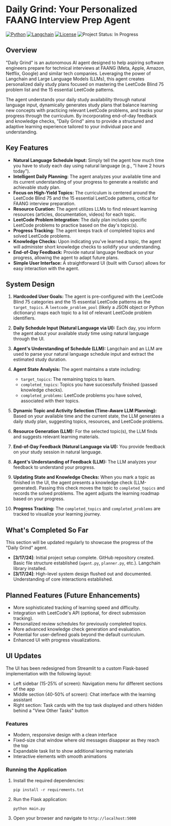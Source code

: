 # Daily Grind: Your Personalized FAANG Interview Prep Agent

[![Python](https://img.shields.io/badge/Python-3.9+-blue.svg)](https://www.python.org/)
[![Langchain](https://img.shields.io/badge/Langchain-latest-orange.svg)](https://python.langchain.com/)
[![License](https://img.shields.io/badge/License-MIT-yellow.svg)](https://opensource.org/licenses/MIT)
![Project Status: In Progress](https://img.shields.io/badge/Status-In%20Progress-yellow)

## Overview

"Daily Grind" is an autonomous AI agent designed to help aspiring software engineers prepare for technical interviews at FAANG (Meta, Apple, Amazon, Netflix, Google) and similar tech companies. Leveraging the power of Langchain and Large Language Models (LLMs), this agent creates personalized daily study plans focused on mastering the LeetCode Blind 75 problem list and the 15 essential LeetCode patterns.

The agent understands your daily study availability through natural language input, dynamically generates study plans that balance learning new concepts with practicing relevant LeetCode problems, and tracks your progress through the curriculum. By incorporating end-of-day feedback and knowledge checks, "Daily Grind" aims to provide a structured and adaptive learning experience tailored to your individual pace and understanding.

## Key Features

* **Natural Language Schedule Input:** Simply tell the agent how much time you have to study each day using natural language (e.g., "I have 2 hours today").
* **Intelligent Daily Planning:** The agent analyzes your available time and its current understanding of your progress to generate a realistic and achievable study plan.
* **Focus on High-Yield Topics:** The curriculum is centered around the LeetCode Blind 75 and the 15 essential LeetCode patterns, critical for FAANG interview preparation.
* **Resource Curation:** The agent utilizes LLMs to find relevant learning resources (articles, documentation, videos) for each topic.
* **LeetCode Problem Integration:** The daily plan includes specific LeetCode problems to practice based on the day's topic(s).
* **Progress Tracking:** The agent keeps track of completed topics and solved LeetCode problems.
* **Knowledge Checks:** Upon indicating you've learned a topic, the agent will administer short knowledge checks to solidify your understanding.
* **End-of-Day Feedback:** Provide natural language feedback on your progress, allowing the agent to adapt future plans.
* **Simple User Interface:** A straightforward UI (built with Cursor) allows for easy interaction with the agent.

## System Design

1.  **Hardcoded User Goals:** The agent is pre-configured with the LeetCode Blind 75 categories and the 15 essential LeetCode patterns as the `target_topics`. A `leetcode_problem_pool` (likely a JSON object or Python dictionary) maps each topic to a list of relevant LeetCode problem identifiers.

2.  **Daily Schedule Input (Natural Language via UI):** Each day, you inform the agent about your available study time using natural language through the UI.

3.  **Agent's Understanding of Schedule (LLM):** Langchain and an LLM are used to parse your natural language schedule input and extract the estimated study duration.

4.  **Agent State Analysis:** The agent maintains a state including:
    * `target_topics`: The remaining topics to learn.
    * `completed_topics`: Topics you have successfully finished (passed knowledge checks).
    * `completed_problems`: LeetCode problems you have solved, associated with their topics.

5.  **Dynamic Topic and Activity Selection (Time-Aware LLM Planning):** Based on your available time and the current state, the LLM generates a daily study plan, suggesting topics, resources, and LeetCode problems.

6.  **Resource Generation (LLM):** For the selected topic(s), the LLM finds and suggests relevant learning materials.

7.  **End-of-Day Feedback (Natural Language via UI):** You provide feedback on your study session in natural language.

8.  **Agent's Understanding of Feedback (LLM):** The LLM analyzes your feedback to understand your progress.

9.  **Updating State and Knowledge Checks:** When you mark a topic as finished in the UI, the agent presents a knowledge check (LLM-generated). Passing this check moves the topic to `completed_topics` and records the solved problems. The agent adjusts the learning roadmap based on your progress.

10. **Progress Tracking:** The `completed_topics` and `completed_problems` are tracked to visualize your learning journey.

## What's Completed So Far

This section will be updated regularly to showcase the progress of the "Daily Grind" agent.

* **[3/17/24]**: Initial project setup complete. GitHub repository created. Basic file structure established (`agent.py`, `planner.py`, etc.). Langchain library installed.
* **[3/17/24]**: High-level system design flushed out and documented. Understanding of core interactions established.


## Planned Features (Future Enhancements)

* More sophisticated tracking of learning speed and difficulty.
* Integration with LeetCode's API (optional, for direct submission tracking).
* Personalized review schedules for previously completed topics.
* More advanced knowledge check generation and evaluation.
* Potential for user-defined goals beyond the default curriculum.
* Enhanced UI with progress visualizations.

## UI Updates

The UI has been redesigned from Streamlit to a custom Flask-based implementation with the following layout:

- Left sidebar (15-25% of screen): Navigation menu for different sections of the app
- Middle section (40-50% of screen): Chat interface with the learning assistant
- Right section: Task cards with the top task displayed and others hidden behind a "View Other Tasks" button

### Features

- Modern, responsive design with a clean interface
- Fixed-size chat window where old messages disappear as they reach the top
- Expandable task list to show additional learning materials
- Interactive elements with smooth animations

### Running the Application

1. Install the required dependencies:
   ```
   pip install -r requirements.txt
   ```

2. Run the Flask application:
   ```
   python main.py
   ```

3. Open your browser and navigate to `http://localhost:5000`
